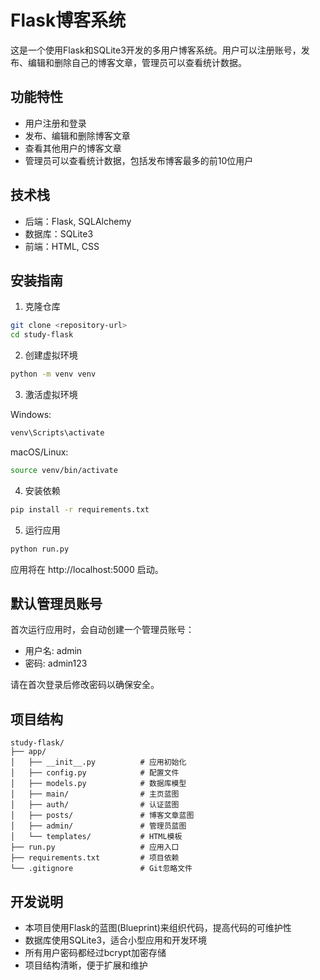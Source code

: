 # Flask博客系统

这是一个使用Flask和SQLite3开发的多用户博客系统。用户可以注册账号，发布、编辑和删除自己的博客文章，管理员可以查看统计数据。

## 功能特性

- 用户注册和登录
- 发布、编辑和删除博客文章
- 查看其他用户的博客文章
- 管理员可以查看统计数据，包括发布博客最多的前10位用户

## 技术栈

- 后端：Flask, SQLAlchemy
- 数据库：SQLite3
- 前端：HTML, CSS

## 安装指南

1. 克隆仓库

```bash
git clone <repository-url>
cd study-flask
```

2. 创建虚拟环境

```bash
python -m venv venv
```

3. 激活虚拟环境

Windows:
```bash
venv\Scripts\activate
```

macOS/Linux:
```bash
source venv/bin/activate
```

4. 安装依赖

```bash
pip install -r requirements.txt
```

5. 运行应用

```bash
python run.py
```

应用将在 http://localhost:5000 启动。

## 默认管理员账号

首次运行应用时，会自动创建一个管理员账号：
- 用户名: admin
- 密码: admin123

请在首次登录后修改密码以确保安全。

## 项目结构

```
study-flask/
├── app/
│   ├── __init__.py          # 应用初始化
│   ├── config.py            # 配置文件
│   ├── models.py            # 数据库模型
│   ├── main/                # 主页蓝图
│   ├── auth/                # 认证蓝图
│   ├── posts/               # 博客文章蓝图
│   ├── admin/               # 管理员蓝图
│   └── templates/           # HTML模板
├── run.py                   # 应用入口
├── requirements.txt         # 项目依赖
└── .gitignore               # Git忽略文件
```

## 开发说明

- 本项目使用Flask的蓝图(Blueprint)来组织代码，提高代码的可维护性
- 数据库使用SQLite3，适合小型应用和开发环境
- 所有用户密码都经过bcrypt加密存储
- 项目结构清晰，便于扩展和维护